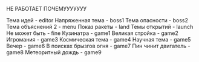 НЕ РАБОТАЕТ ПОЧЕМУУУУУУУ

Тема идей - editor
Напряженная тема - boss1
Тема опасности - boss2
Тема объяснений 2 - menu
Показ ракеты - land
Темы открытий - launch
Не может быть - fine
Кузинатра - game1
Великая стройка - game2
Игромания - game3
Космическая тема - game4
Научная тема - game5
Вечер - game6
В поисках брызгов огня - game7
Пин чинит двигатель - game8
Метеоритный дождь - game9
